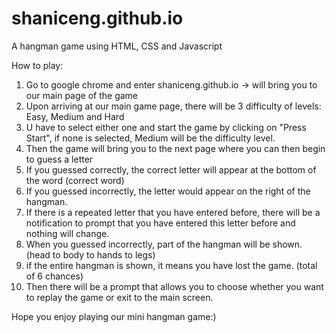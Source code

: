 # shaniceng.github.io
A hangman game using HTML, CSS and Javascript

How to play:
1) Go to google chrome and enter shaniceng.github.io -> will bring you to our main page of the game
2) Upon arriving at our main game page, there will be 3 difficulty of levels: Easy, Medium and Hard
3) U have to select either one and start the game by clicking on "Press Start", if none is selected, Medium will be the difficulty level.
4) Then the game will bring you to the next page where you can then begin to guess a letter
5) If you guessed correctly, the correct letter will appear at the bottom of the word (correct word)
6) If you guessed incorrectly, the letter would appear on the right of the hangman.
7) If there is a repeated letter that you have entered before, there will be a notification to prompt that you have entered this letter before and nothing will change.
8) When you guessed incorrectly, part of the hangman will be shown. (head to body to hands to legs)
9) if the entire hangman is shown, it means you have lost the game. (total of 6 chances)
10) Then there will be a prompt that allows you to choose whether you want to replay the game or exit to the main screen.

Hope you enjoy playing our mini hangman game:) 
